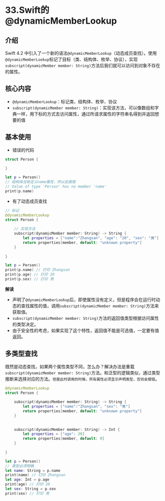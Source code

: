 # 33.Swift的@dynamicMemberLookup

## 介绍

Swift 4.2 中引入了一个新的语法`@dynamicMemberLookup`（动态成员查找）。使用`@dynamicMemberLookup`标记了目标（类、结构体、枚举、协议），实现`subscript(dynamicMember member: String)`方法后我们就可以访问到对象不存在的属性。

## 核心内容

- `@dynamicMemberLookup`：标记类、结构体、枚举、协议
- `subscript(dynamicMember member: String)`：实现该方法，可以像数组和字典一样，用下标的方式去访问属性，通过所请求属性的字符串名得到并返回想要的值

## 基本使用

- 错误的代码

```swift
struct Person {
    
}

let p = Person()
// 结构体没有定义name属性，所以会报错
// Value of type 'Person' has no member 'name'
print(p.name)
```

- 有了动态成员查找

```swift
// 标记
@dynamicMemberLookup
struct Person {
    
    // 实现方法
    subscript(dynamicMember member: String) -> String {
        let properties = ["name":"Zhangsan", "age": "20", "sex": "男"]
        return properties[member, default: "unknown property"]
    }
    
}

let p = Person()
print(p.name) // 打印 Zhangsan
print(p.age) // 打印 20
print(p.sex) // 打印 男
```

**解读**

- 声明了`@dynamicMemberLookup`后，即使属性没有定义，但是程序会在运行时动态的查找属性的值，调用`subscript(dynamicMember member: String)`方法来获取值。
- `subscript(dynamicMember member: String)`方法的返回值类型根据访问属性的类型决定。
- 由于安全性的考虑，如果实现了这个特性，返回值不能是可选值，一定要有值返回。

## 多类型查找

既然是动态查找，如果两个属性类型不同，怎么办？解决办法是重载`subscript(dynamicMember member: String)`方法。和泛型的逻辑类似，通过类型推断来选择对应的方法。`但是此时调用的时候，所有属性必须显示声明类型，否则会报错`。

```swift
@dynamicMemberLookup
struct Person {
    
    subscript(dynamicMember member: String) -> String {
        let properties = ["name":"Zhangsan", "sex": "男"]
        return properties[member, default: "unknown property"]
    }
    
    
    subscript(dynamicMember member: String) -> Int {
        let properties = ["age": 20]
        return properties[member, default: 0]
    }
    
}

let p = Person()
// 类型必须明确
let name: String = p.name
print(name) // 打印 Zhangsan
let age: Int = p.age
print(age) // 打印 20
let sex: String = p.sex
print(sex) // 打印 男
```